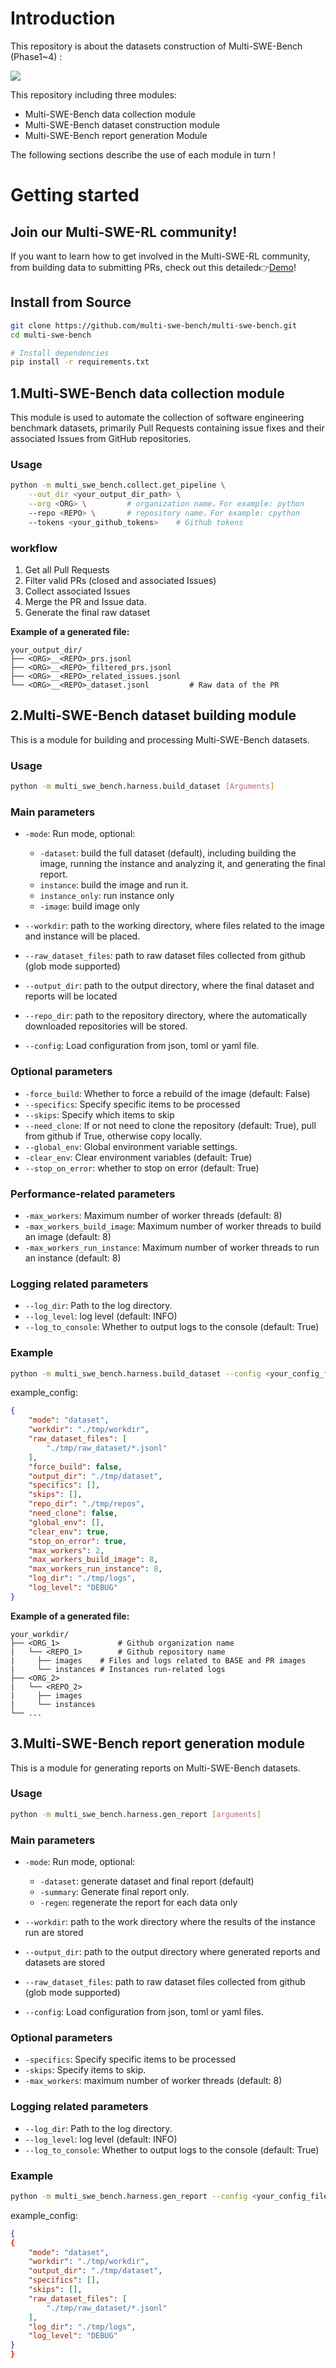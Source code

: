 # Introduction

This repository is about the datasets construction of Multi-SWE-Bench (Phase1~4) :

<img src=".\doc\image\Construction.png">

This repository including three modules:

* Multi-SWE-Bench data collection module
* Multi-SWE-Bench dataset construction module
* Multi-SWE-Bench report generation Module

The following sections describe the use of each module in turn !

# Getting started

## Join our Multi-SWE-RL community!
If you want to learn how to get involved in the Multi-SWE-RL community, from building data to submitting PRs, check out this detailed👉[Demo](doc/demo.md)!

## Install from Source

```bash
git clone https://github.com/multi-swe-bench/multi-swe-bench.git
cd multi-swe-bench

# Install dependencies
pip install -r requirements.txt
```

## 1.Multi-SWE-Bench data collection module

This module is used to automate the collection of software engineering benchmark datasets, primarily Pull Requests containing issue fixes and their associated Issues from GitHub repositories.

### Usage

```bash
python -m multi_swe_bench.collect.get_pipeline \
    --out_dir <your_output_dir_path> \
    --org <ORG> \         # organization name，For example: python
    --repo <REPO> \       # repository name，For example: cpython
    --tokens <your_github_tokens>    # Github tokens
```

### workflow

1. Get all Pull Requests
2. Filter valid PRs (closed and associated Issues)
3. Collect associated Issues
4. Merge the PR and Issue data.
5. Generate the final raw dataset

**Example of a generated file:**

```
your_output_dir/
├── <ORG>__<REPO>_prs.jsonl             
├── <ORG>__<REPO>_filtered_prs.jsonl    
├── <ORG>__<REPO>_related_issues.jsonl  
└── <ORG>__<REPO>_dataset.jsonl         # Raw data of the PR
```

## 2.Multi-SWE-Bench dataset building module

This is a module for building and processing Multi-SWE-Bench datasets.

### Usage

```bash
python -m multi_swe_bench.harness.build_dataset [Arguments]
```

### Main parameters

- `-mode`: Run mode, optional:
  - `-dataset`: build the full dataset (default), including building the image, running the instance and analyzing it, and generating the final report.
  - `instance`: build the image and run it.
  - `instance_only`: run instance only
  - `-image`: build image only

- `--workdir`: path to the working directory, where files related to the image and instance will be placed.
- `--raw_dataset_files`: path to raw dataset files collected from github (glob mode supported)
- `--output_dir`: path to the output directory, where the final dataset and reports will be located
- `--repo_dir`: path to the repository directory, where the automatically downloaded repositories will be stored.
- `--config`: Load configuration from json, toml or yaml file.

### Optional parameters

- `-force_build`: Whether to force a rebuild of the image (default: False)
- `--specifics`: Specify specific items to be processed
- `--skips`: Specify which items to skip
- `--need_clone`: If or not need to clone the repository (default: True), pull from github if True, otherwise copy locally.
- `--global_env`: Global environment variable settings.
- `-clear_env`: Clear environment variables (default: True)
- `--stop_on_error`: whether to stop on error (default: True)

### Performance-related parameters

- `-max_workers`: Maximum number of worker threads (default: 8)
- `-max_workers_build_image`: Maximum number of worker threads to build an image (default: 8)
- `-max_workers_run_instance`: Maximum number of worker threads to run an instance (default: 8)

### Logging related parameters

- `--log_dir`: Path to the log directory.
- `--log_level`: log level (default: INFO)
- `--log_to_console`: Whether to output logs to the console (default: True)

### Example

```bash
python -m multi_swe_bench.harness.build_dataset --config <your_config_file_path>
```

example_config:

```json
{
    "mode": "dataset",
    "workdir": "./tmp/workdir",
    "raw_dataset_files": [
        "./tmp/raw_dataset/*.jsonl"
    ],
    "force_build": false,
    "output_dir": "./tmp/dataset",
    "specifics": [],
    "skips": [],
    "repo_dir": "./tmp/repos",
    "need_clone": false,
    "global_env": [],
    "clear_env": true,
    "stop_on_error": true,
    "max_workers": 2,
    "max_workers_build_image": 8,
    "max_workers_run_instance": 8,
    "log_dir": "./tmp/logs",
    "log_level": "DEBUG"
}
```

**Example of a generated file:**

```
your_workdir/
├── <ORG_1>         	# Github organization name
|   └── <REPO_1>    	# Github repository name
|	  ├── images  	# Files and logs related to BASE and PR images
|	  └── instances	# Instances run-related logs
├── <ORG_2>         	
|   └── <REPO_2>    	
|	  ├── images  	
|	  └── instances	
└── ...
```

## 3.Multi-SWE-Bench report generation module

This is a module for generating reports on Multi-SWE-Bench datasets.

### Usage

```bash
python -m multi_swe_bench.harness.gen_report [arguments]
```

### Main parameters

- `-mode`: Run mode, optional:
  - `-dataset`: generate dataset and final report (default)
  - `-summary`: Generate final report only.
  - `-regen`: regenerate the report for each data only

- `--workdir`: path to the work directory where the results of the instance run are stored
- `--output_dir`: path to the output directory where generated reports and datasets are stored
- `--raw_dataset_files`: path to raw dataset files collected from github (glob mode supported)
- `--config`: Load configuration from json, toml or yaml files.

### Optional parameters

- `-specifics`: Specify specific items to be processed
- `-skips`: Specify items to skip.
- `-max_workers`: maximum number of worker threads (default: 8)

### Logging related parameters

- `--log_dir`: Path to the log directory.
- `--log_level`: log level (default: INFO)
- `--log_to_console`: Whether to output logs to the console (default: True)

### Example

```bash
python -m multi_swe_bench.harness.gen_report --config <your_config_file_path>
```

example_config:

```json
{
{
    "mode": "dataset",
    "workdir": "./tmp/workdir",
    "output_dir": "./tmp/dataset",
    "specifics": [],
    "skips": [],
    "raw_dataset_files": [
        "./tmp/raw_dataset/*.jsonl"
    ],
    "log_dir": "./tmp/logs",
    "log_level": "DEBUG"
}
}
```

